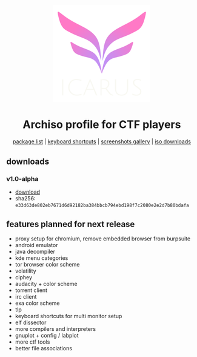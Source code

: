 <div align="center" style="margin-bottom:32px">
<a href="./icarus.html"><img width="256" src="icarus-logo.png"></a>
<h1>Archiso profile for CTF players</h1>
<!-- <h1>linux distro for CTF players</h1> -->
<a href="./packages.html">package list</a>
|
<a href="./shortcuts.html">keyboard shortcuts</a>
|
<a href="./screenshots.html">screenshots gallery</a>
|
<a href="./downloads.html">iso downloads</a>
</div>


## downloads

### v1.0-alpha
- [download](https://mega.nz/file/5AAzyIBJ#bwmGK-CXi3W_4z2k6Grwets7yKtKL7cjRNOc2AGSreY)
- sha256: `e33d63de802eb7671d6d92182ba384bbcb794ebd198f7c2080e2e2d7b80bdafa`

## features planned for next release
- proxy setup for chromium, remove embedded browser from burpsuite
- android emulator
- java decompiler
- kde menu categories
- tor browser color scheme
- volatility
- ciphey
- audacity + color scheme
- torrent client
- irc client
- exa color scheme
- tlp
- keyboard shortcuts for multi monitor setup
- elf dissector
- more compilers and interpreters
- gnuplot + config / labplot
- more ctf tools
- better file associations